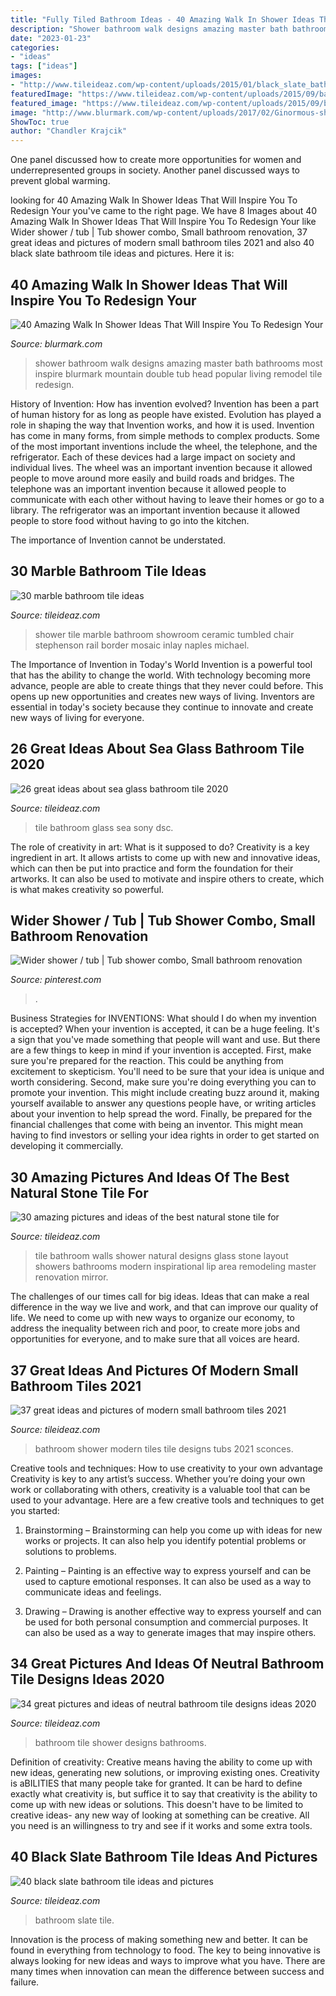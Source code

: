 ```yaml
---
title: "Fully Tiled Bathroom Ideas - 40 Amazing Walk In Shower Ideas That Will Inspire You To Redesign Your"
description: "Shower bathroom walk designs amazing master bath bathrooms most inspire blurmark mountain double tub head popular living remodel tile redesign"
date: "2023-01-23"
categories:
- "ideas"
tags: ["ideas"]
images:
- "http://www.tileideaz.com/wp-content/uploads/2015/01/black_slate_bathroom_tile_13.jpg"
featuredImage: "https://www.tileideaz.com/wp-content/uploads/2015/09/bathroom-shower-room-ideas-bathroom-ideas-small-bathroom-natural-glass-tile-shower-pics-shower-designs-with-glass-tile-shower-glass-tile-design-ideas-shower-designs-with-glass-tile-shower-glass.jpg"
featured_image: "https://www.tileideaz.com/wp-content/uploads/2015/09/bathroom-shower-room-ideas-bathroom-ideas-small-bathroom-natural-glass-tile-shower-pics-shower-designs-with-glass-tile-shower-glass-tile-design-ideas-shower-designs-with-glass-tile-shower-glass.jpg"
image: "http://www.blurmark.com/wp-content/uploads/2017/02/Ginormous-shower.jpg"
ShowToc: true
author: "Chandler Krajcik"
---
```



One panel discussed how to create more opportunities for women and underrepresented groups in society. Another panel discussed ways to prevent global warming.

	

		
looking for 40 Amazing Walk In Shower Ideas That Will Inspire You To Redesign Your you've came to the right page. We have 8 Images about 40 Amazing Walk In Shower Ideas That Will Inspire You To Redesign Your like Wider shower / tub | Tub shower combo, Small bathroom renovation, 37 great ideas and pictures of modern small bathroom tiles 2021 and also 40 black slate bathroom tile ideas and pictures. Here it is:
		
    
## 40 Amazing Walk In Shower Ideas That Will Inspire You To Redesign Your

<img loading=lazy src="http://www.blurmark.com/wp-content/uploads/2017/02/Ginormous-shower.jpg" onerror="this.onerror=null;this.src='https://tse3.mm.bing.net/th?id=OIP.JzAeUEwbqxS_fqgBdVyyKgHaLH&amp;pid=15.1';" alt="40 Amazing Walk In Shower Ideas That Will Inspire You To Redesign Your">

_Source: blurmark.com_

>shower bathroom walk designs amazing master bath bathrooms most inspire blurmark mountain double tub head popular living remodel tile redesign. 

	

History of Invention: How has invention evolved?
Invention has been a part of human history for as long as people have existed. Evolution has played a role in shaping the way that Invention works, and how it is used. Invention has come in many forms, from simple methods to complex products. 
Some of the most important inventions include the wheel, the telephone, and the refrigerator. Each of these devices had a large impact on society and individual lives. The wheel was an important invention because it allowed people to move around more easily and build roads and bridges. The telephone was an important invention because it allowed people to communicate with each other without having to leave their homes or go to a library. The refrigerator was an important invention because it allowed people to store food without having to go into the kitchen. 

The importance of Invention cannot be understated.

    
## 30 Marble Bathroom Tile Ideas

<img loading=lazy src="http://www.tileideaz.com/wp-content/uploads/2015/08/1338.jpg" onerror="this.onerror=null;this.src='https://tse3.mm.bing.net/th?id=OIP.DkSZf9gmFdjUzqwZVAiUsQHaJ3&amp;pid=15.1';" alt="30 marble bathroom tile ideas">

_Source: tileideaz.com_

>shower tile marble bathroom showroom ceramic tumbled chair stephenson rail border mosaic inlay naples michael. 

	

The Importance of Invention in Today's World
Invention is a powerful tool that has the ability to change the world. With technology becoming more advance, people are able to create things that they never could before. This opens up new opportunities and creates new ways of living. Inventors are essential in today's society because they continue to innovate and create new ways of living for everyone.

    
## 26 Great Ideas About Sea Glass Bathroom Tile 2020

<img loading=lazy src="https://www.tileideaz.com/wp-content/uploads/2015/08/534.jpg" onerror="this.onerror=null;this.src='https://tse2.mm.bing.net/th?id=OIP.lTvNK87CeThHI-BF19dxtgHaFj&amp;pid=15.1';" alt="26 great ideas about sea glass bathroom tile 2020">

_Source: tileideaz.com_

>tile bathroom glass sea sony dsc. 

	

The role of creativity in art: What is it supposed to do?
Creativity is a key ingredient in art. It allows artists to come up with new and innovative ideas, which can then be put into practice and form the foundation for their artworks. It can also be used to motivate and inspire others to create, which is what makes creativity so powerful.

    
## Wider Shower / Tub | Tub Shower Combo, Small Bathroom Renovation

<img loading=lazy src="https://i.pinimg.com/736x/cc/7c/72/cc7c72b3140575ca942f06c0cbcad89b.jpg" onerror="this.onerror=null;this.src='https://tse4.mm.bing.net/th?id=OIP.1MxaxGjcwu_oxd3njHNFPgHaNK&amp;pid=15.1';" alt="Wider shower / tub | Tub shower combo, Small bathroom renovation">

_Source: pinterest.com_

>. 

	

Business Strategies for INVENTIONS: What should I do when my invention is accepted?
When your invention is accepted, it can be a huge feeling. It's a sign that you've made something that people will want and use. But there are a few things to keep in mind if your invention is accepted. 
First, make sure you're prepared for the reaction. This could be anything from excitement to skepticism. You'll need to be sure that your idea is unique and worth considering. 
Second, make sure you're doing everything you can to promote your invention. This might include creating buzz around it, making yourself available to answer any questions people have, or writing articles about your invention to help spread the word. 
Finally, be prepared for the financial challenges that come with being an inventor. This might mean having to find investors or selling your idea rights in order to get started on developing it commercially.

    
## 30 Amazing Pictures And Ideas Of The Best Natural Stone Tile For

<img loading=lazy src="https://www.tileideaz.com/wp-content/uploads/2015/09/bathroom-shower-room-ideas-bathroom-ideas-small-bathroom-natural-glass-tile-shower-pics-shower-designs-with-glass-tile-shower-glass-tile-design-ideas-shower-designs-with-glass-tile-shower-glass.jpg" onerror="this.onerror=null;this.src='https://tse2.mm.bing.net/th?id=OIP.SheKkAP39isztNqKMGt44wHaJ4&amp;pid=15.1';" alt="30 amazing pictures and ideas of the best natural stone tile for">

_Source: tileideaz.com_

>tile bathroom walls shower natural designs glass stone layout showers bathrooms modern inspirational lip area remodeling master renovation mirror. 

	

The challenges of our times call for big ideas. Ideas that can make a real difference in the way we live and work, and that can improve our quality of life. We need to come up with new ways to organize our economy, to address the inequality between rich and poor, to create more jobs and opportunities for everyone, and to make sure that all voices are heard.

    
## 37 Great Ideas And Pictures Of Modern Small Bathroom Tiles 2021

<img loading=lazy src="https://www.tileideaz.com/wp-content/uploads/2015/09/bathroom-fashionable-shower-tile-ideas-designs-and-unique-white-bathtubs-with-awesome-stainless-head-shower-and-chrome-faucet-or-mixer-taps-and-unique-white-tubs-in-contemporary-small-bathroom-inspi.jpg" onerror="this.onerror=null;this.src='https://tse4.mm.bing.net/th?id=OIP.5yi3BilSjjrdpewyjdCKewHaLF&amp;pid=15.1';" alt="37 great ideas and pictures of modern small bathroom tiles 2021">

_Source: tileideaz.com_

>bathroom shower modern tiles tile designs tubs 2021 sconces. 

	

Creative tools and techniques: How to use creativity to your own advantage
Creativity is key to any artist’s success. Whether you’re doing your own work or collaborating with others, creativity is a valuable tool that can be used to your advantage. Here are a few creative tools and techniques to get you started:
1. Brainstorming – Brainstorming can help you come up with ideas for new works or projects. It can also help you identify potential problems or solutions to problems.

2. Painting – Painting is an effective way to express yourself and can be used to capture emotional responses. It can also be used as a way to communicate ideas and feelings.

3. Drawing – Drawing is another effective way to express yourself and can be used for both personal consumption and commercial purposes. It can also be used as a way to generate images that may inspire others.


    
## 34 Great Pictures And Ideas Of Neutral Bathroom Tile Designs Ideas 2020

<img loading=lazy src="https://www.tileideaz.com/wp-content/uploads/2015/10/18.jpg" onerror="this.onerror=null;this.src='https://tse3.mm.bing.net/th?id=OIP.6V6HMm7Uh-fiTaO54UScDADhEs&amp;pid=15.1';" alt="34 great pictures and ideas of neutral bathroom tile designs ideas 2020">

_Source: tileideaz.com_

>bathroom tile shower designs bathrooms. 

	

Definition of creativity: Creative means having the ability to come up with new ideas, generating new solutions, or improving existing ones.
Creativity is aBILITIES that many people take for granted. It can be hard to define exactly what creativity is, but suffice it to say that creativity is the ability to come up with new ideas or solutions. This doesn't have to be limited to creative ideas- any new way of looking at something can be creative. All you need is an willingness to try and see if it works and some extra tools.

    
## 40 Black Slate Bathroom Tile Ideas And Pictures

<img loading=lazy src="http://www.tileideaz.com/wp-content/uploads/2015/01/black_slate_bathroom_tile_13.jpg" onerror="this.onerror=null;this.src='https://tse2.mm.bing.net/th?id=OIP.kZ11JB9-fuyz6adLP71LCAHaKo&amp;pid=15.1';" alt="40 black slate bathroom tile ideas and pictures">

_Source: tileideaz.com_

>bathroom slate tile. 

	

Innovation is the process of making something new and better. It can be found in everything from technology to food. The key to being innovative is always looking for new ideas and ways to improve what you have. There are many times when innovation can mean the difference between success and failure.

